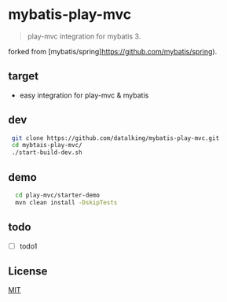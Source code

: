 # mybatis-play-mvc   
>play-mvc integration for mybatis 3.   

forked from [mybatis/spring]https://github.com/mybatis/spring).    

## target
- easy integration for play-mvc & mybatis

## dev 
```sh
 git clone https://github.com/datalking/mybatis-play-mvc.git
 cd mybtais-play-mvc/
 ./start-build-dev.sh
```

## demo
```sh
  cd play-mvc/starter-demo
  mvn clean install -DskipTests
```

## todo


- [ ] todo1 

## License

[MIT](http://opensource.org/licenses/MIT)




